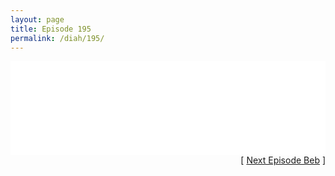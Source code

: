 ```yaml
---
layout: page
title: Episode 195
permalink: /diah/195/
---
```


<iframe allowfullscreen="true" frameborder="0" style="width:100%;" marginheight="0" marginwidth="0" mozallowfullscreen="true" scrolling="NO" src="//gdriveplayer.us/embed2.php?link=atRz3DFDxonopMpR7KN5LQnyztb5qh1b%252FkS9GJoh5j3R3iZIkCzBYuwGbB8SiUDgi7TW%252BgZFGw%252F9vde%252FU9g4pvdF4%252FzyaVqheOq32FsOFSPannhCiQRU%252Bhz0OYIoisH2cbFYDXdexjcRjd4iFcL4rntEmi9OCi%252BkvlElZQvVmv27rJoGcBKo7Rge8jfQveJ4zVvIkF%252Buoga0IkNYyfl3rQ&amp;no_adult=yes" webkitallowfullscreen="true"></iframe>

<div align="right">[ <a href="/diah/196/">Next Episode Beb</a> ]</div>

